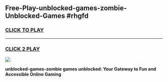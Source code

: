 
## Free-Play-unblocked-games-zombie-Unblocked-Games #rhgfd
<h3>
<a href="https://news.freeplayer.one?title=unblocked-games-zombie&ref=8M">CLICK TO PLAY</a></h3>
<hr>

<h3>
<a href="https://news.freeplayer.one?title=unblocked-games-zombie&ref=8M">CLICK 2 PLAY</a>
  
</h3>

<a href="https://news.freeplayer.one?title=unblocked-games-zombie&ref=8M"><img src="https://clearcache.store/games.png"></a>


**unblocked-games-zombie games unblocked: Your Gateway to Fun and Accessible Online Gaming**
